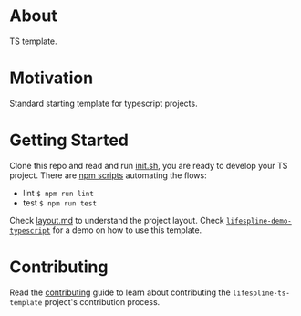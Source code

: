 # About

TS template.

# Motivation

Standard starting template for typescript projects.

# Getting Started

Clone this repo and read and run [init.sh](init.sh), you are ready to develop your TS project. There are [npm scripts](package.json) automating the flows:

- lint `$ npm run lint`
- test `$ npm run test`

Check [layout.md](/doc/layout.md) to understand the project layout. Check [`lifespline-demo-typescript`][demo] for a demo on how to use this template.

# Contributing

Read the [contributing](/doc/contributing.md) guide to learn about contributing the `lifespline-ts-template` project's contribution process.

[demo]: https://github.com/lifespline/lifespline-demo-typescript "TS Demo Repo"